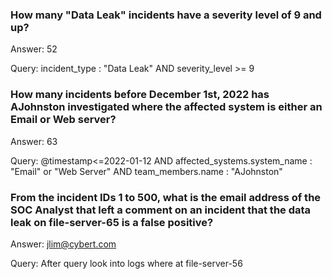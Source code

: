 ### How many "Data Leak" incidents have a severity level of 9 and up?
Answer: 52

Query: incident_type : "Data Leak" AND severity_level >= 9

### How many incidents before December 1st, 2022 has AJohnston investigated where the affected system is either an Email or Web server?
Answer: 63

Query: @timestamp<=2022-01-12 AND affected_systems.system_name : "Email" or "Web Server" AND  team_members.name : "AJohnston" 

### From the incident IDs 1 to 500, what is the email address of the SOC Analyst that left a comment on an incident that the data leak on file-server-65 is a false positive?
Answer: jlim@cybert.com

Query: After query look into logs where at file-server-56
